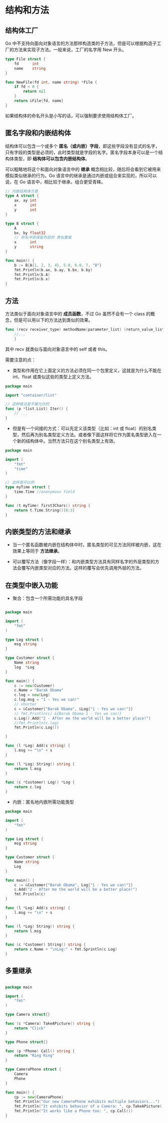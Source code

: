 # 结构和方法

## 结构体工厂
Go 中不支持向面向对象语言的方法那样构造类的子方法，但是可以根据构造子工厂的方法来实现子方法。一般来说，工厂的名字用 New 开头。

```go
type File struct {
    fd      int
    name    string
}

func NewFile(fd int, name string) *File {
    if fd < 0 {
        return nil
    }
    return &File{fd, name}
}
```

如果结构体的命名开头是小写的话，可以强制要求使用结构体工厂。

## 匿名字段和内嵌结构体
结构体可以包含一个或多个 **匿名（或内嵌）字段**，即这些字段没有显式的名字，只有字段的类型是必须的，此时类型就是字段的名字。匿名字段本身可以是一个结构体类型，即 **结构体可以包含内嵌结构体**。

<p></p>

可以粗略地将这个和面向对象语言中的 **继承** 概念相比较，随后将会看到它被用来模拟类似继承的行为。Go 语言中的继承是通过内嵌或组合来实现的，所以可以说，在 Go 语言中，相比较于继承，组合更受青睐。

```go
// 内嵌结构体示意
type A struct {
	ax, ay int
	x      int
	y      int
}

type B struct {
	A
    bx, by float32
    // 命名冲突保留外层的 类似重载
	x      int
	y      string
}

func main() {
	b := B{A{1, 2, 3, 4}, 5.0, 6.0, 7, "8"}
	fmt.Println(b.ax, b.ay, b.bx, b.by)
	fmt.Println(b.A)
	fmt.Println(b.x)
}

```

## 方法

方法类似于面向对象语言中的 **成员函数**，不过 Go 虽然不会有一个 class 的概念，但是可以用以下的方法达到类似的效果。
```go
func (recv receiver_type) methodName(parameter_list) (return_value_list) { 
    //... 
    }
```
其中 recv 就类似与面向对象语言中的 self 或者 this。

<p></p>

需要注意的点：
- 类型和作用在它上面定义的方法必须在同一个包里定义，这就是为什么不能在 int、float 或类似这些的类型上定义方法。
```go
package main

import "container/list"

// 这种做法是不被允许的
func (p *list.List) Iter() {
    // ...
}
```
- 但是有一个间接的方式：可以先定义该类型（比如：int 或 float）的别名类型，然后再为别名类型定义方法。或者像下面这样将它作为匿名类型嵌入在一个新的结构体中。当然方法只在这个别名类型上有效。
```go
package main

import (
    "fmt"
    "time"
)

// 这样是可以的
type myTime struct {
    time.Time //anonymous field
}

func (t myTime) first3Chars() string {
    return t.Time.String()[0:3]
}
```

## 内嵌类型的方法和继承
- 当一个匿名函数被内嵌在结构体中时，匿名类型的可见方法同样被内嵌，这在效果上等同于 **方法继承**。

- 可以覆写方法（像字段一样）：和内嵌类型方法具有同样名字的外层类型的方法会覆写内嵌类型对应的方法。这样的覆写会优先调用外层的方法。

## 在类型中嵌入功能
- 聚合：包含一个所需功能的具名字段
```go

package main

import (
    "fmt"
)

type Log struct {
    msg string
}

type Customer struct {
    Name string
    log  *Log
}

func main() {
    c := new(Customer)
    c.Name = "Barak Obama"
    c.log = new(Log)
    c.log.msg = "1 - Yes we can!"
    // shorter
    c = &Customer{"Barak Obama", &Log{"1 - Yes we can!"}}
    // fmt.Println(c) &{Barak Obama 1 - Yes we can!}
    c.Log().Add("2 - After me the world will be a better place!")
    //fmt.Println(c.log)
    fmt.Println(c.Log())

}

func (l *Log) Add(s string) {
    l.msg += "\n" + s
}

func (l *Log) String() string {
    return l.msg
}

func (c *Customer) Log() *Log {
    return c.log
}

```
- 内嵌：匿名地内嵌所需功能类型
```go
package main

import (
    "fmt"
)

type Log struct {
    msg string
}

type Customer struct {
    Name string
    Log
}

func main() {
    c := &Customer{"Barak Obama", Log{"1 - Yes we can!"}}
    c.Add("2 - After me the world will be a better place!")
    fmt.Println(c)
}

func (l *Log) Add(s string) {
    l.msg += "\n" + s
}

func (l *Log) String() string {
    return l.msg
}

func (c *Customer) String() string {
    return c.Name + "\nLog:" + fmt.Sprintln(c.Log)
}
```

## 多重继承
```go

package main

import (
    "fmt"
)

type Camera struct{}

func (c *Camera) TakeAPicture() string {
    return "Click"
}

type Phone struct{}

func (p *Phone) Call() string {
    return "Ring Ring"
}

type CameraPhone struct {
    Camera
    Phone
}

func main() {
    cp := new(CameraPhone)
    fmt.Println("Our new CameraPhone exhibits multiple behaviors...")
    fmt.Println("It exhibits behavior of a Camera: ", cp.TakeAPicture())
    fmt.Println("It works like a Phone too: ", cp.Call())
}

```